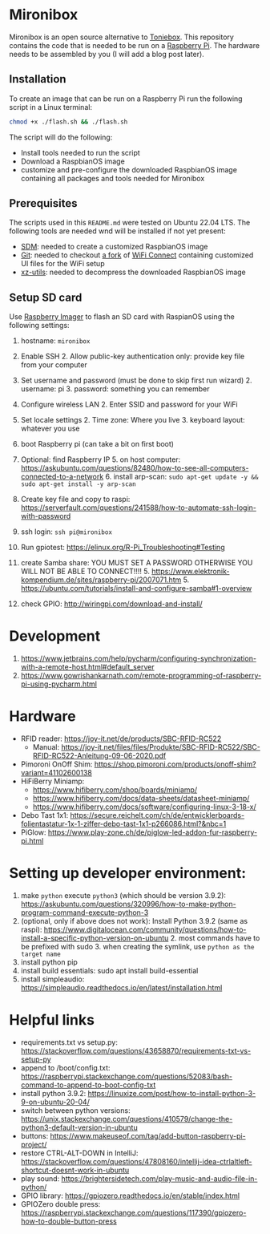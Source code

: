# Mironibox

Mironibox is an open source alternative to [Toniebox](https://tonies.com/). This repository contains the code that is needed to be run on a [Raspberry Pi](https://www.raspberrypi.com/). The hardware needs to be assembled by you (I will add a blog post later).  

## Installation

To create an image that can be run on a Raspberry Pi run the following script in a Linux terminal:

```bash
chmod +x ./flash.sh && ./flash.sh
```

The script will do the following:
- Install tools needed to run the script
- Download a RaspbianOS image
- customize and pre-configure the downloaded RaspbianOS image containing all packages and tools needed for Mironibox

## Prerequisites

The scripts used in this `README.md` were tested on Ubuntu 22.04 LTS. The following tools are needed wnd will be installed if not yet present:

- [SDM](https://github.com/gitbls/sdm): needed to create a customized RaspbianOS image
- [Git](https://git-scm.com/): needed to checkout [a fork](https://github.com/tiefenauer/wifi-connect) of [WiFi Connect](https://github.com/balena-os/wifi-connect) containing customized UI files for the WiFi setup
- [xz-utils](https://packages.ubuntu.com/bionic/xz-utils): needed to decompress the downloaded RaspbianOS image

## Setup SD card
Use [Raspberry Imager](https://www.raspberrypi.com/software/) to flash an SD card with RaspianOS using the following settings: 
1. hostname:  `mironibox`
1. Enable SSH 
   2. Allow public-key authentication only: provide key file from your computer
1. Set username and password (must be done to skip first run wizard)
   2. username: pi
   3. password: something you can remember
1. Configure wireless LAN
   2. Enter SSID and password for your WiFi
1. Set locale settings
   2. Time zone: Where you live
   3. keyboard layout: whatever you use

3. boot Raspberry pi (can take a bit on first boot)
4. Optional: find Raspberry IP
   5. on host computer: https://askubuntu.com/questions/82480/how-to-see-all-computers-connected-to-a-network
   6. install arp-scan: `sudo apt-get update -y && sudo apt-get install -y arp-scan`
2. Create key file and copy to raspi: https://serverfault.com/questions/241588/how-to-automate-ssh-login-with-password
3. ssh login: `ssh pi@mironibox`
4. Run gpiotest: https://elinux.org/R-Pi_Troubleshooting#Testing
5. create Samba share: YOU MUST SET A PASSWORD OTHERWISE YOU WILL NOT BE ABLE TO CONNECT!!!!
   5. https://www.elektronik-kompendium.de/sites/raspberry-pi/2007071.htm
   5. https://ubuntu.com/tutorials/install-and-configure-samba#1-overview
5. check GPIO: http://wiringpi.com/download-and-install/

# Development
1. https://www.jetbrains.com/help/pycharm/configuring-synchronization-with-a-remote-host.html#default_server
2. https://www.gowrishankarnath.com/remote-programming-of-raspberry-pi-using-pycharm.html

# Hardware
- RFID reader: https://joy-it.net/de/products/SBC-RFID-RC522
  - Manual: https://joy-it.net/files/files/Produkte/SBC-RFID-RC522/SBC-RFID-RC522-Anleitung-09-06-2020.pdf
- Pimoroni OnOff Shim: https://shop.pimoroni.com/products/onoff-shim?variant=41102600138
- HiFiBerry Miniamp: 
  - https://www.hifiberry.com/shop/boards/miniamp/
  - https://www.hifiberry.com/docs/data-sheets/datasheet-miniamp/
  - https://www.hifiberry.com/docs/software/configuring-linux-3-18-x/
- Debo Tast 1x1: https://secure.reichelt.com/ch/de/entwicklerboards-folientastatur-1x-1-ziffer-debo-tast-1x1-p266086.html?&nbc=1
- PiGlow: https://www.play-zone.ch/de/piglow-led-addon-fur-raspberry-pi.html

# Setting up developer environment:

1. make `python` execute `python3` (which should be version 3.9.2): https://askubuntu.com/questions/320996/how-to-make-python-program-command-execute-python-3
2. (optional, only if above does not work): Install Python 3.9.2 (same as raspi): https://www.digitalocean.com/community/questions/how-to-install-a-specific-python-version-on-ubuntu
   2. most commands have to be prefixed with sudo
   3. when creating the symlink, use `python as the target name`
4. install python pip
5. install build essentials: sudo apt install build-essential
6. install simpleaudio: https://simpleaudio.readthedocs.io/en/latest/installation.html


# Helpful links
- requirements.txt vs setup.py: https://stackoverflow.com/questions/43658870/requirements-txt-vs-setup-py
- append to /boot/config.txt: https://raspberrypi.stackexchange.com/questions/52083/bash-command-to-append-to-boot-config-txt
- install python 3.9.2: https://linuxize.com/post/how-to-install-python-3-9-on-ubuntu-20-04/
- switch between python versions: https://unix.stackexchange.com/questions/410579/change-the-python3-default-version-in-ubuntu
- buttons: https://www.makeuseof.com/tag/add-button-raspberry-pi-project/
- restore CTRL-ALT-DOWN in IntelliJ: https://stackoverflow.com/questions/47808160/intellij-idea-ctrlaltleft-shortcut-doesnt-work-in-ubuntu
- play sound: https://brightersidetech.com/play-music-and-audio-file-in-python/
- GPIO library: https://gpiozero.readthedocs.io/en/stable/index.html
- GPIOZero double press: https://raspberrypi.stackexchange.com/questions/117390/gpiozero-how-to-double-button-press
